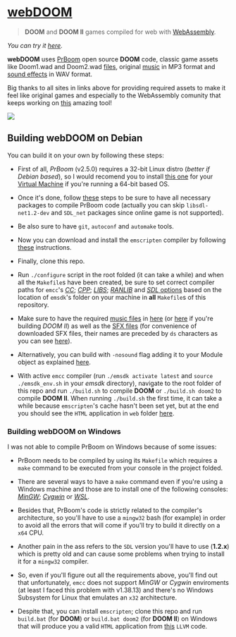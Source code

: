 # [webDOOM](http://54.93.165.244/experiments/webDOOM) #

> **DOOM** and **DOOM II** games compiled for web with [WebAssembly](https://webassembly.org/).

_You can try it [here](https://el3ctro-.github.io/webDOOM/public/)._


**webDOOM** uses [PrBoom](http://prboom.sourceforge.net/) open source **DOOM** code, classic game assets like Doom1.wad and Doom2.wad [files](http://www.pc-freak.net/blog/doom-1-doom-2-doom-3-game-wad-files-for-download-playing-doom-on-debian-linux-via-freedoom-open-source-doom-engine/), original [music](http://www.wolfensteingoodies.com/archives/olddoom/music.htm) in MP3 format and [sound effects](https://archive.org/details/dsbossit) in WAV format.

Big thanks to all sites in links above for providing required assets to make it feel like original games and especially to the WebAssembly comunity that keeps working on [this](http://kripken.github.io/emscripten-site/) amazing tool!

![](./public/preview.gif)


## Building webDOOM on Debian ##

You can build it on your own by following these steps:

- First of all, *PrBoom* (v2.5.0) requires a 32-bit Linux distro (*better if Debian based*), so I would recomend you to install [this one](http://releases.ubuntu.com/14.04/) for your [Virtual Machine](https://www.virtualbox.org/) if you're running a 64-bit based OS.

- Once it's done, follow [these](http://prboom.sourceforge.net/linux.html) steps to be sure to have all necessary packages to compile PrBoom code (actually you can skip `libsdl-net1.2-dev` and `SDL_net` packages since online game is not supported).

- Be also sure to have `git`, `autoconf` and `automake` tools.

- Now you can download and install the `emscripten` compiler by following [these](https://kripken.github.io/emscripten-site/docs/getting_started/downloads.html) instructions.

- Finally, clone this repo.

- Run `./configure` script in the root folded (it can take a while) and when all the `Makefile`s have been created, be sure to set correct compiler paths for `emcc`'s [*CC*](https://github.com/UstymUkhman/webDOOM/blob/master/Makefile#L98); [*CPP*](https://github.com/UstymUkhman/webDOOM/blob/master/Makefile#L101); [*LIBS*](https://github.com/UstymUkhman/webDOOM/blob/master/Makefile#L121); [*RANLIB*](https://github.com/UstymUkhman/webDOOM/blob/master/Makefile#L139) and [*SDL* options](https://github.com/UstymUkhman/webDOOM/blob/master/Makefile#L140-L142) based on the location of `emsdk`'s folder on your machine in **all** `Makefile`s of this repository.

- Make sure to have the required [music files](https://github.com/UstymUkhman/webDOOM/blob/master/src/m_misc.c#L725) in [here](https://github.com/UstymUkhman/webDOOM/tree/master/build/doom1/music) (or [here](https://github.com/UstymUkhman/webDOOM/tree/master/build/doom2/music) if you're building *DOOM II*) as well as the [SFX files](https://github.com/UstymUkhman/webDOOM/blob/master/src/sounds.c#L124) (for convenience of downloaded SFX files, their names are preceded by `ds` characters as you can see [here](https://github.com/UstymUkhman/webDOOM/blob/master/src/SDL/i_sound.c#L185)).

- Alternatively, you can build with `-nosound` flag adding it to your Module object as explained [here](https://kripken.github.io/emscripten-site/docs/api_reference/module.html#creating-the-module-object).

- With active `emcc` compiler (run `./emsdk activate latest` and `source ./emsdk_env.sh` in your *emsdk* directory), navigate to the root folder of this repo and run `./build.sh` to compile **DOOM** or `./build.sh doom2` to compile **DOOM II**. When running `./build.sh` the first time, it can take a while because `emscripten`'s cache hasn't been set yet, but at the end you should see the `HTML` application in `web` folder [here](https://github.com/UstymUkhman/webDOOM/tree/master/build).


### Building webDOOM on Windows ###

I was not able to compile PrBoom on Windows because of some issues:

- PrBoom needs to be compiled by using its `Makefile` which requires a `make` command to be executed from your console in the project folded.

- There are several ways to have a `make` command even if you're using a Windows machine and those are to install one of the following consoles: [*MinGW*](http://www.mingw.org/wiki/Getting_Started); [*Cygwin*](https://www.cygwin.com/) or [*WSL*](https://docs.microsoft.com/en-us/windows/wsl/install-win10).

- Besides that, PrBoom's code is strictly related to the compiler's architecture, so you'll have to use a `mingw32` bash (for example) in order to avoid all the errors that will come if you'll try to build it directly on a `x64` CPU.

- Another pain in the ass refers to the `SDL` version you'll have to use (**1.2.x**) which is pretty old and can cause some problems when trying to install it for a `mingw32` compiler.

- So, even if you'll figure out all the requirements above, you'll find out that unfortunately, `emcc` does not support *MinGW* or *Cygwin* enviroments (at least I faced this problem with v1.38.13) and there's no Windows Subsystem for Linux that emulates an `x32` architecture.

- Despite that, you can install `emscripten`; clone this repo and run `build.bat` (for **DOOM**) or `build.bat doom2` (for **DOOM II**) on Windows that will produce you a valid `HTML` application from [this](https://github.com/UstymUkhman/webDOOM/blob/master/build/final.bc) `LLVM` code.
